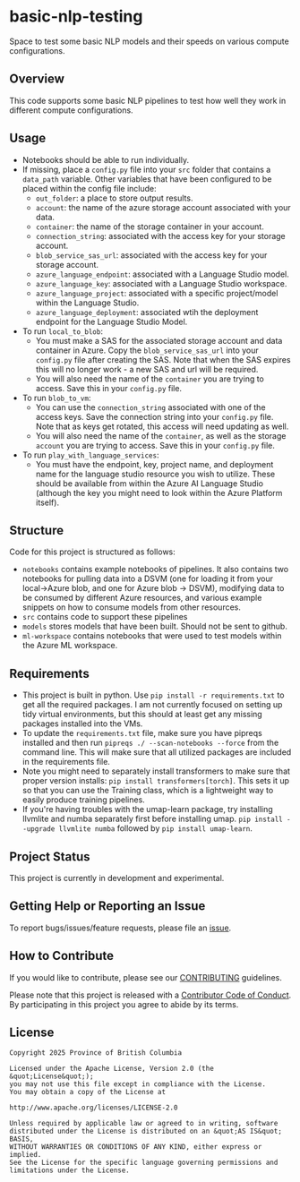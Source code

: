 # basic-nlp-testing

Space to test some basic NLP models and their speeds on various compute configurations.

## Overview

This code supports some basic NLP pipelines to test how well they work in different compute configurations.

## Usage

* Notebooks should be able to run individually.
* If missing, place a `config.py` file into your `src` folder that contains a `data_path` variable. Other variables that have been configured to be placed within the config file include:
  * `out_folder`: a place to store output results.
  * `account`: the name of the azure storage account associated with your data.
  * `container`: the name of the storage container in your account.
  * `connection_string`: associated with the access key for your storage account. 
  * `blob_service_sas_url`: associated with the access key for your storage account. 
  * `azure_language_endpoint`: associated with a Language Studio model.
  * `azure_language_key`: associated with a Language Studio workspace.
  * `azure_language_project`: associated with a specific project/model within the Language Studio.
  * `azure_language_deployment`: associated wtih the deployment endpoint for the Language Studio Model. 
* To run `local_to_blob`:
  * You must make a SAS for the associated storage account and data container in Azure. Copy the `blob_service_sas_url` into your `config.py` file after creating the SAS. Note that when the SAS expires this will no longer work - a new SAS and url will be required.
  * You will also need the name of the `container` you are trying to access. Save this in your `config.py` file.
* To run `blob_to_vm`:
  * You can use the `connection_string` associated with one of the access keys. Save the connection string into your `config.py` file. Note that as keys get rotated, this access will need updating as well.
  * You will also need the name of the `container`, as well as the storage `account` you are trying to access. Save this in your `config.py` file.
* To run `play_with_language_services`:
  * You must have the endpoint, key, project name, and deployment name for the language studio resource you wish to utilize. These should be available from within the Azure AI Language Studio (although the key you might need to look within the Azure Platform itself). 

## Structure

Code for this project is structured as follows:

* `notebooks` contains example notebooks of pipelines. It also contains two notebooks for pulling data into a DSVM (one for loading it from your local->Azure blob, and one for Azure blob -> DSVM), modifying data to be consumed by different Azure resources, and various example snippets on how to consume models from other resources. 
* `src` contains code to support these pipelines
* `models` stores models that have been built. Should not be sent to github.
* `ml-workspace` contains notebooks that were used to test models within the Azure ML workspace.

## Requirements

* This project is built in python. Use `pip install -r requirements.txt` to get all the required packages. I am not currently focused on setting up tidy virtual environments, but this should at least get any missing packages installed into the VMs.
* To update the `requirements.txt` file, make sure you have pipreqs installed and then run `pipreqs ./ --scan-notebooks --force` from the command line. This will make sure that all utilized packages are included in the requirements file.
* Note you might need to separately install transformers to make sure that proper version installs: `pip install transformers[torch]`. This sets it up so that you can use the Training class, which is a lightweight way to easily produce training pipelines.
* If you're having troubles with the umap-learn package, try installing llvmlite and numba separately first before installing umap. `pip install --upgrade llvmlite numba` followed by `pip install umap-learn`.

## Project Status

This project is currently in development and experimental.

## Getting Help or Reporting an Issue

To report bugs/issues/feature requests, please file an [issue](https://github.com/bcgov/basic-nlp-testing/issues/).

## How to Contribute

If you would like to contribute, please see our [CONTRIBUTING](CONTRIBUTING.md) guidelines.

Please note that this project is released with a [Contributor Code of Conduct](CODE_OF_CONDUCT.md). By participating in this project you agree to abide by its terms.

## License

```
Copyright 2025 Province of British Columbia

Licensed under the Apache License, Version 2.0 (the &quot;License&quot;);
you may not use this file except in compliance with the License.
You may obtain a copy of the License at

http://www.apache.org/licenses/LICENSE-2.0

Unless required by applicable law or agreed to in writing, software distributed under the License is distributed on an &quot;AS IS&quot; BASIS,
WITHOUT WARRANTIES OR CONDITIONS OF ANY KIND, either express or implied.
See the License for the specific language governing permissions and limitations under the License.
```
